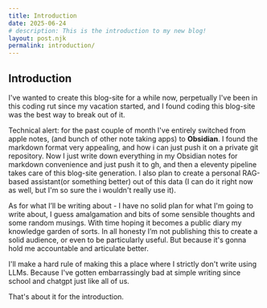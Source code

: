```yaml
---
title: Introduction
date: 2025-06-24
# description: This is the introduction to my new blog!
layout: post.njk
permalink: introduction/
---
```

## Introduction

I've wanted to create this blog-site for a while now, perpetually I've been in this coding rut since my vacation started, and I found coding this blog-site was the best way to break out of it.

Technical alert: for the past couple of month I've entirely switched from apple notes, (and bunch of other note taking apps) to **Obsidian**. I found the markdown format very appealing, and how i can just push it on a private git repository. Now I just write down everything in my Obsidian notes for markdown convenience and just push it to gh, and then a eleventy pipeline takes care of this blog-site generation. I also plan to create a personal RAG-based assistant(or something better) out of this data (I can do it right now as well, but I'm so sure the i wouldn't really use it).

As for what I’ll be writing about - I have no solid plan for what I'm going to write about, I guess amalgamation and bits of some sensible thoughts and some random musings. With time hoping it becomes a public diary my knowledge garden of sorts. In all honesty I’m not publishing this to create a solid audience, or even to be particularly useful. But because it's gonna hold me accountable and articulate better.

 I'll make a hard rule of making this a place where I strictly don't write using LLMs. Because I've gotten embarrassingly bad at simple writing since school and chatgpt just like all of us.
 
 That's about it for the introduction.